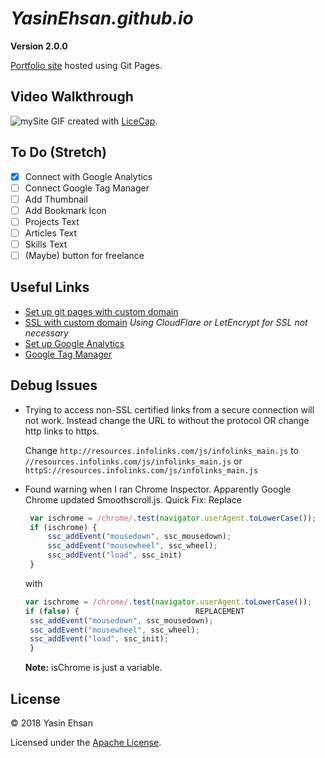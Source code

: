 # *YasinEhsan.github.io*

**Version 2.0.0**

[Portfolio site](https://yasinehsan.com/) hosted using Git Pages.

## Video Walkthrough
![mySite](mySite.gif)
GIF created with [LiceCap](http://www.cockos.com/licecap/).

## To Do (Stretch)
- [x] Connect with Google Analytics
- [ ] Connect Google Tag Manager
- [ ] Add Thumbnail
- [ ] Add Bookmark Icon
- [ ] Projects Text
- [ ] Articles Text
- [ ] Skills Text
- [ ] \(Maybe) button for freelance

## Useful Links
- [Set up git pages with custom domain](https://medium.com/@kimcodes/setting-up-a-web-page-with-github-pages-f77d45573ab2)
- [SSL with custom domain](https://www.youtube.com/watch?v=UK5-nO4qK9g) *Using CloudFlare or LetEncrypt for SSL not necessary*
- [Set up Google Analytics](https://www.youtube.com/watch?v=mXcQ7rVn3ro)
- [Google Tag Manager](https://www.youtube.com/watch?v=WACCJaKPeGk)


## Debug Issues
- Trying to access non-SSL certified links from a secure connection will not work. Instead change the URL to without the protocol OR change http links to https.

   Change `http://resources.infolinks.com/js/infolinks_main.js` to `//resources.infolinks.com/js/infolinks_main.js` or `httpS://resources.infolinks.com/js/infolinks_main.js`

- Found warning when I ran Chrome Inspector. Apparently Google Chrome updated Smoothscroll.js. Quick Fix:
   Replace
   ```javascript
    var ischrome = /chrome/.test(navigator.userAgent.toLowerCase());
    if (ischrome) {
        ssc_addEvent("mousedown", ssc_mousedown);
        ssc_addEvent("mousewheel", ssc_wheel);
        ssc_addEvent("load", ssc_init)
    }
   ```
   with
   ```Javascript
   var ischrome = /chrome/.test(navigator.userAgent.toLowerCase());
   if (false) {                          REPLACEMENT
   	ssc_addEvent("mousedown", ssc_mousedown);
   	ssc_addEvent("mousewheel", ssc_wheel);
   	ssc_addEvent("load", ssc_init);
    }
    ```
    **Note:** isChrome is just a variable.

## License
© 2018 Yasin Ehsan

Licensed under the [Apache License](LICENSE).
